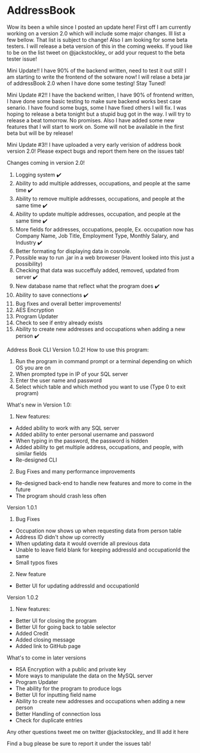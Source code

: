 # AddressBook

Wow its been a while since I posted an update here! First off I am currently working on a version 2.0 which will include some major changes. Ill list a few bellow. That list is subject to change! Also I am looking for some beta testers. I will release a beta version of this in the coming weeks. If youd like to be on the list tweet on @jackstockley_ or add your request to the beta tester issue!

Mini Update!!
   I have 90% of the backend written, need to test it out still! I am starting to write the frontend of the sotware now! 
   I will relase a beta jar of addressBook 2.0 when I have done some testing! Stay Tuned!

Mini Update #2!!
   I have the backend written, I have 90% of frontend written, I have done some basic testing to make sure backend works best    case senario. I have found some bugs, some I have fixed others I will fix. I was hoping to release a beta tonight but a        stupid bug got in the way. I will try to release a beat tomorrow. No promises. Also I have added some new features that I      will start to work on. Some will not be available in the first beta but will be by release!
   
Mini Update #3!!
   I have uploaded a very early verision of address book version 2.0! Please expect bugs and report them here on the issues tab!

Changes coming in version 2.0!
   1. Logging system ✔️
   2. Ability to add multiple addresses, occupations, and people at the same time ✔️
   3. Ability to remove multiple addresses, occupations, and people at the same time ✔️
   4. Ability to update multiple addresses, occupation, and people at the same time ✔️
   5. More fields for addresses, occupations, people,
      Ex. occupation now has Company Name, Job Title, Employment Type, Monthly Salary, and Industry ✔️
   6. Better formating for displaying data in cosnole.
   7. Possible way to run .jar in a web broweser (Havent looked into this just a possibility)
   8. Checking that data was succeffuly added, removed, updated from server ✔️
   9. New database name that reflect what the program does ✔️
   10. Ability to save connections ✔️
   11. Bug fixes and overall better improvements!
   12. AES Encryption
   13. Program Updater
   14. Check to see if entry already exists
   15. Ability to create new addresses and occupations when adding a new person ✔️
   
Address Book CLI Version 1.0.2!
   How to use this program:
   1. Run the program in command prompt or a terminal depending on which OS you are on
   2. When prompted type in IP of your SQL server
   3. Enter the user name and password
   4. Select which table and which method you want to use (Type 0 to exit program)

What's new in Version 1.0:
 1. New features:
  - Added ability to work with any SQL server
  - Added ability to enter personal username and password
  - When typing in the password, the password is hidden
  - Added ability to get multiple address, occupations, and people, with similar fields
  - Re-designed CLI
 2. Bug Fixes and many performance improvements
   - Re-designed back-end to handle new features and more to come in the future
   - The program should crash less often

Version 1.0.1
 1. Bug Fixes
   - Occupation now shows up when requesting data from person table
   - Address ID didn't show up correctly
   - When updating data it would override all previous data
   - Unable to leave field blank for keeping addressId and occupationId the same
   - Small typos fixes
 2. New feature
  - Better UI for updating addressId and occupationId

Version 1.0.2
 1. New features:
  - Better UI for closing the program
  - Better UI for going back to table selector
  - Added Credit
  - Added closing message
  - Added link to GitHub page

What's to come in later versions
  - RSA Encryption with a public and private key
  - More ways to manipulate the data on the MySQL server
  - Program Updater
  - The ability for the program to produce logs
  - Better UI for inputting field name
  - Ability to create new addresses and occupations when adding a new person
  - Better Handling of connection loss
  - Check for duplicate entries

Any other questions tweet me on twitter @jackstockley_ and Ill add it here

Find a bug please be sure to report it under the issues tab!
